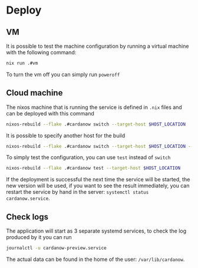 # Deploy

## VM

It is possible to test the machine configuration by running a virtual machine with the following command:

```bash
nix run .#vm
```

To turn the vm off you can simply run `poweroff`

## Cloud machine

The nixos machine that is running the service is defined in `.nix` files and can be deployed with this command

```bash
nixos-rebuild --flake .#cardanow switch --target-host $HOST_LOCATION
```

It is possible to specify another host for the build

```bash
nixos-rebuild --flake .#cardanow switch --target-host $HOST_LOCATION --build-host $BUILDER_LOCATION 
```

To simply test the configuration, you can use `test` instead of `switch`

```bash
nixos-rebuild --flake .#cardanow test --target-host $HOST_LOCATION
```

If the deployment is successful the next time the service will be started, the new version will be used, if you want to see the result immediately, you can restart the service by hand in the server: `systemctl status cardanow.service`.

## Check logs

The application will start as 3 separate systemd services, to check the log produced by it you can run

```bash
journalctl -u cardanow-preview.service
```

The actual data can be found in the home of the user: `/var/lib/cardanow`.

